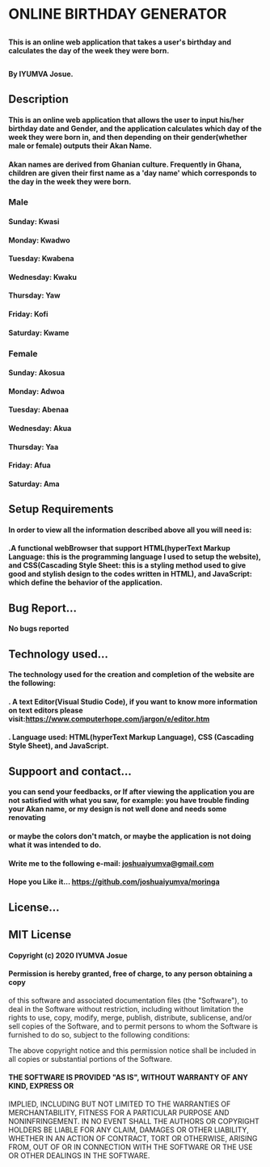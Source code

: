 # ONLINE BIRTHDAY GENERATOR
##
#### This is an online web application that takes a user's birthday and calculates the day of the week they were born.
##
#### By IYUMVA Josue.
##
## Description
#### This is an online web application that allows the user to input his/her birthday date and Gender, and the application calculates which day of the week they were born in, and then depending on their gender(whether male or female) outputs their Akan Name. 

#### Akan names are derived from Ghanian culture. Frequently in Ghana, children are given their first name as a 'day name' which corresponds to the day in the week they were born.

### Male
#### Sunday: Kwasi
#### Monday: Kwadwo
#### Tuesday: Kwabena
#### Wednesday: Kwaku
#### Thursday:  Yaw
#### Friday: Kofi
#### Saturday: Kwame

### Female
#### Sunday: Akosua
#### Monday: Adwoa
#### Tuesday: Abenaa
#### Wednesday: Akua
#### Thursday:  Yaa
#### Friday: Afua
#### Saturday: Ama

## Setup Requirements
#### In order to view all the information described  above all you will need is:
#### .A functional webBrowser that support HTML(hyperText Markup Language: this is the programming language I used to setup the website), and CSS(Cascading Style Sheet: this is a styling method used to give good and stylish design to the codes written in HTML), and JavaScript: which define the behavior of the application.

## Bug Report...
#### No bugs reported 

## Technology used...
#### The technology used for the creation and completion of the website are the following:
#### . A text Editor(Visual Studio Code), if you want to know more information on text editors please visit:https://www.computerhope.com/jargon/e/editor.htm
#### . Language used: HTML(hyperText Markup Language), CSS (Cascading Style Sheet), and JavaScript.

## Suppoort and contact...
#### you can send your feedbacks, or If after viewing the application you are not satisfied with what you saw, for example: you have trouble finding your Akan name, or my design is not well done and needs some renovating
#### or maybe the colors don't match, or maybe the application is not doing what it was intended to do.
#### Write me to the following e-mail: joshuaiyumva@gmail.com
####
#### Hope you Like it... https://github.com/joshuaiyumva/moringa

## License...

## MIT License

#### Copyright (c) 2020 IYUMVA Josue

#### Permission is hereby granted, free of charge, to any person obtaining a copy
 of this software and associated documentation files (the "Software"), to deal
 in the Software without restriction, including without limitation the rights
 to use, copy, modify, merge, publish, distribute, sublicense, and/or sell
 copies of the Software, and to permit persons to whom the Software is
 furnished to do so, subject to the following conditions:
 
 The above copyright notice and this permission notice shall be included in all
 copies or substantial portions of the Software.
#### 
#### THE SOFTWARE IS PROVIDED "AS IS", WITHOUT WARRANTY OF ANY KIND, EXPRESS OR
 IMPLIED, INCLUDING BUT NOT LIMITED TO THE WARRANTIES OF MERCHANTABILITY,
 FITNESS FOR A PARTICULAR PURPOSE AND NONINFRINGEMENT. IN NO EVENT SHALL THE
 AUTHORS OR COPYRIGHT HOLDERS BE LIABLE FOR ANY CLAIM, DAMAGES OR OTHER
 LIABILITY, WHETHER IN AN ACTION OF CONTRACT, TORT OR OTHERWISE, ARISING FROM,
 OUT OF OR IN CONNECTION WITH THE SOFTWARE OR THE USE OR OTHER DEALINGS IN THE
 SOFTWARE.